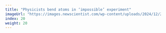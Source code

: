 ```yaml
---
title: "Physicists bend atoms in ‘impossible’ experiment"
imageUrl: "https://images.newscientist.com/wp-content/uploads/2024/12/20095956/SEI_233769413.jpg?width=788"
index: 20
weight: 20
---
```

